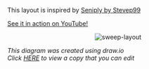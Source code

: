 This layout is inspired by [Seniply by Stevep99](https://stevep99.github.io/seniply/)

[See it in action on YouTube!](https://youtu.be/IZ83uU0ltaE)
<div align="center">
  
  ![sweep-layout](https://user-images.githubusercontent.com/27895007/185715593-69f9f981-ae17-4788-b2a8-d1360c65622a.svg)

</div>

*This diagram was created using draw.io*  
*Click [HERE](https://viewer.diagrams.net/?tags=%7B%7D&highlight=0000ff&edit=_blank&layers=1&nav=1&title=sweep-layout.drawio#Uhttps%3A%2F%2Fdrive.google.com%2Fuc%3Fid%3D1eJrqAJkoFiEjM5GZY4EuauVtp0VhaR0j%26export%3Ddownload) to view a copy that you can edit*
